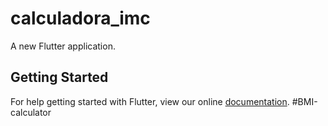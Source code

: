 # calculadora_imc

A new Flutter application.

## Getting Started

For help getting started with Flutter, view our online
[documentation](https://flutter.io/).
#BMI-calculator
